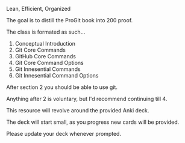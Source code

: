 Lean, Efficient, Organized 

The goal is to distill the ProGit book into 200 proof.

The class is formated as such...
1. Conceptual Introduction
2. Git Core Commands
3. GitHub Core Commands
4. Git Core Command Options
5. Git Innesential Commands
6. Git Innesential Command Options

After section 2 you should be able to use git.

Anything after 2 is voluntary, but I'd recommend continuing till 4.

This resource will revolve around the provided Anki deck.

The deck will start small, as you progress new cards will be provided.

Please update your deck whenever prompted.
